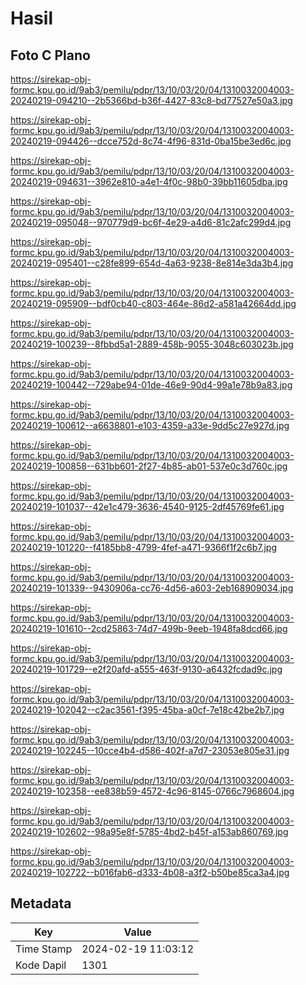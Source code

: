 # Hasil

## Foto C Plano

https://sirekap-obj-formc.kpu.go.id/9ab3/pemilu/pdpr/13/10/03/20/04/1310032004003-20240219-094210--2b5366bd-b36f-4427-83c8-bd77527e50a3.jpg

https://sirekap-obj-formc.kpu.go.id/9ab3/pemilu/pdpr/13/10/03/20/04/1310032004003-20240219-094426--dcce752d-8c74-4f96-831d-0ba15be3ed6c.jpg

https://sirekap-obj-formc.kpu.go.id/9ab3/pemilu/pdpr/13/10/03/20/04/1310032004003-20240219-094631--3962e810-a4e1-4f0c-98b0-39bb11605dba.jpg

https://sirekap-obj-formc.kpu.go.id/9ab3/pemilu/pdpr/13/10/03/20/04/1310032004003-20240219-095048--970779d9-bc6f-4e29-a4d6-81c2afc299d4.jpg

https://sirekap-obj-formc.kpu.go.id/9ab3/pemilu/pdpr/13/10/03/20/04/1310032004003-20240219-095401--c28fe899-654d-4a63-9238-8e814e3da3b4.jpg

https://sirekap-obj-formc.kpu.go.id/9ab3/pemilu/pdpr/13/10/03/20/04/1310032004003-20240219-095909--bdf0cb40-c803-464e-86d2-a581a42664dd.jpg

https://sirekap-obj-formc.kpu.go.id/9ab3/pemilu/pdpr/13/10/03/20/04/1310032004003-20240219-100239--8fbbd5a1-2889-458b-9055-3048c603023b.jpg

https://sirekap-obj-formc.kpu.go.id/9ab3/pemilu/pdpr/13/10/03/20/04/1310032004003-20240219-100442--729abe94-01de-46e9-90d4-99a1e78b9a83.jpg

https://sirekap-obj-formc.kpu.go.id/9ab3/pemilu/pdpr/13/10/03/20/04/1310032004003-20240219-100612--a6638801-e103-4359-a33e-9dd5c27e927d.jpg

https://sirekap-obj-formc.kpu.go.id/9ab3/pemilu/pdpr/13/10/03/20/04/1310032004003-20240219-100858--631bb601-2f27-4b85-ab01-537e0c3d760c.jpg

https://sirekap-obj-formc.kpu.go.id/9ab3/pemilu/pdpr/13/10/03/20/04/1310032004003-20240219-101037--42e1c479-3636-4540-9125-2df45769fe61.jpg

https://sirekap-obj-formc.kpu.go.id/9ab3/pemilu/pdpr/13/10/03/20/04/1310032004003-20240219-101220--f4185bb8-4799-4fef-a471-9366f1f2c6b7.jpg

https://sirekap-obj-formc.kpu.go.id/9ab3/pemilu/pdpr/13/10/03/20/04/1310032004003-20240219-101339--9430906a-cc76-4d56-a603-2eb168909034.jpg

https://sirekap-obj-formc.kpu.go.id/9ab3/pemilu/pdpr/13/10/03/20/04/1310032004003-20240219-101610--2cd25863-74d7-499b-9eeb-1948fa8dcd66.jpg

https://sirekap-obj-formc.kpu.go.id/9ab3/pemilu/pdpr/13/10/03/20/04/1310032004003-20240219-101729--e2f20afd-a555-463f-9130-a6432fcdad9c.jpg

https://sirekap-obj-formc.kpu.go.id/9ab3/pemilu/pdpr/13/10/03/20/04/1310032004003-20240219-102042--c2ac3561-f395-45ba-a0cf-7e18c42be2b7.jpg

https://sirekap-obj-formc.kpu.go.id/9ab3/pemilu/pdpr/13/10/03/20/04/1310032004003-20240219-102245--10cce4b4-d586-402f-a7d7-23053e805e31.jpg

https://sirekap-obj-formc.kpu.go.id/9ab3/pemilu/pdpr/13/10/03/20/04/1310032004003-20240219-102358--ee838b59-4572-4c96-8145-0766c7968604.jpg

https://sirekap-obj-formc.kpu.go.id/9ab3/pemilu/pdpr/13/10/03/20/04/1310032004003-20240219-102602--98a95e8f-5785-4bd2-b45f-a153ab860769.jpg

https://sirekap-obj-formc.kpu.go.id/9ab3/pemilu/pdpr/13/10/03/20/04/1310032004003-20240219-102722--b016fab6-d333-4b08-a3f2-b50be85ca3a4.jpg


## Metadata

| Key        | Value               |
| ---------- | ------------------- |
| Time Stamp | 2024-02-19 11:03:12 |
| Kode Dapil | 1301                |



